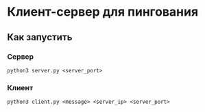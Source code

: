# Клиент-сервер для пингования

## Как запустить

### Сервер

```shell
python3 server.py <server_port>
```

### Клиент

```shell
python3 client.py <message> <server_ip> <server_port>
```